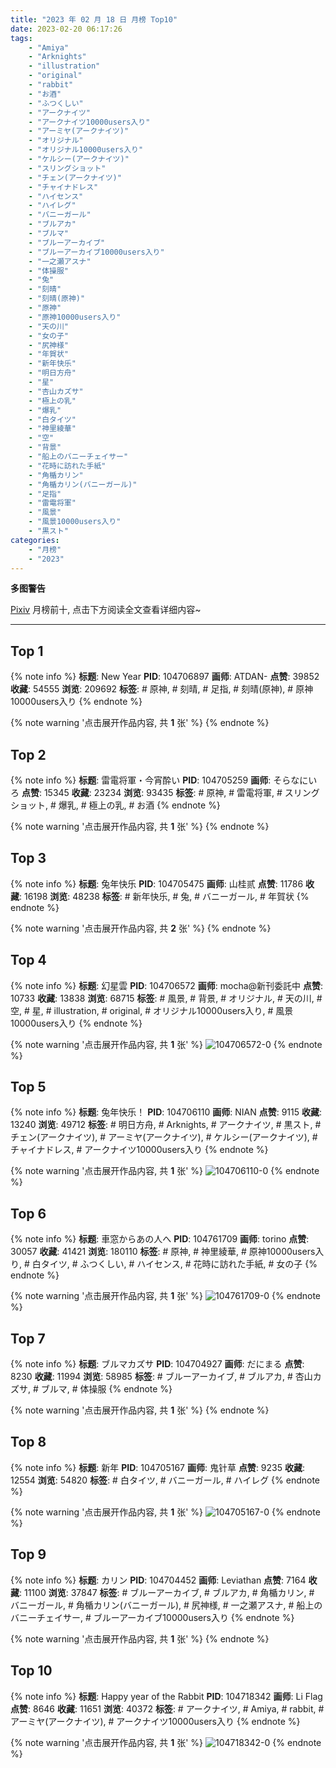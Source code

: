 ```yaml
---
title: "2023 年 02 月 18 日 月榜 Top10"
date: 2023-02-20 06:17:26
tags:
    - "Amiya"
    - "Arknights"
    - "illustration"
    - "original"
    - "rabbit"
    - "お酒"
    - "ふつくしい"
    - "アークナイツ"
    - "アークナイツ10000users入り"
    - "アーミヤ(アークナイツ)"
    - "オリジナル"
    - "オリジナル10000users入り"
    - "ケルシー(アークナイツ)"
    - "スリングショット"
    - "チェン(アークナイツ)"
    - "チャイナドレス"
    - "ハイセンス"
    - "ハイレグ"
    - "バニーガール"
    - "ブルアカ"
    - "ブルマ"
    - "ブルーアーカイブ"
    - "ブルーアーカイブ10000users入り"
    - "一之瀬アスナ"
    - "体操服"
    - "兔"
    - "刻晴"
    - "刻晴(原神)"
    - "原神"
    - "原神10000users入り"
    - "天の川"
    - "女の子"
    - "尻神様"
    - "年賀状"
    - "新年快乐"
    - "明日方舟"
    - "星"
    - "杏山カズサ"
    - "極上の乳"
    - "爆乳"
    - "白タイツ"
    - "神里綾華"
    - "空"
    - "背景"
    - "船上のバニーチェイサー"
    - "花時に訪れた手紙"
    - "角楯カリン"
    - "角楯カリン(バニーガール)"
    - "足指"
    - "雷電将軍"
    - "風景"
    - "風景10000users入り"
    - "黒スト"
categories:
    - "月榜"
    - "2023"
---
```


<i class="fa fa-triangle-exclamation"></i>**多图警告**<i class="fa fa-triangle-exclamation"></i>

[Pixiv](https://www.pixiv.net/) 月榜前十, 点击下方阅读全文查看详细内容~

<!-- more -->

---

## Top 1

{% note info %}
**标题**: New Year
**PID**: 104706897 **画师**: ATDAN-
**点赞**: 39852 **收藏**: 54555 **浏览**: 209692
**标签**: # 原神, # 刻晴, # 足指, # 刻晴(原神), # 原神10000users入り
{% endnote %}

{% note warning '点击展开作品内容, 共 **1** 张' %}
{% endnote %}

## Top 2

{% note info %}
**标题**: 雷電将軍・今宵酔い
**PID**: 104705259 **画师**: そらなにいろ
**点赞**: 15345 **收藏**: 23234 **浏览**: 93435
**标签**: # 原神, # 雷電将軍, # スリングショット, # 爆乳, # 極上の乳, # お酒
{% endnote %}

{% note warning '点击展开作品内容, 共 **1** 张' %}
{% endnote %}

## Top 3

{% note info %}
**标题**: 兔年快乐
**PID**: 104705475 **画师**: 山桂贰
**点赞**: 11786 **收藏**: 16198 **浏览**: 48238
**标签**: # 新年快乐, # 兔, # バニーガール, # 年賀状
{% endnote %}

{% note warning '点击展开作品内容, 共 **2** 张' %}
{% endnote %}

## Top 4

{% note info %}
**标题**: 幻星雲
**PID**: 104706572 **画师**: mocha@新刊委託中
**点赞**: 10733 **收藏**: 13838 **浏览**: 68715
**标签**: # 風景, # 背景, # オリジナル, # 天の川, # 空, # 星, # illustration, # original, # オリジナル10000users入り, # 風景10000users入り
{% endnote %}

{% note warning '点击展开作品内容, 共 **1** 张' %}
![104706572-0](https://i.pixiv.re/img-original/img/2023/01/22/00/57/37/104706572_p0.png)
{% endnote %}

## Top 5

{% note info %}
**标题**: 兔年快乐！
**PID**: 104706110 **画师**: NIAN
**点赞**: 9115 **收藏**: 13240 **浏览**: 49712
**标签**: # 明日方舟, # Arknights, # アークナイツ, # 黒スト, # チェン(アークナイツ), # アーミヤ(アークナイツ), # ケルシー(アークナイツ), # チャイナドレス, # アークナイツ10000users入り
{% endnote %}

{% note warning '点击展开作品内容, 共 **1** 张' %}
![104706110-0](https://i.pixiv.re/img-original/img/2023/01/22/00/40/46/104706110_p0.jpg)
{% endnote %}

## Top 6

{% note info %}
**标题**: 車窓からあの人へ
**PID**: 104761709 **画师**: torino
**点赞**: 30057 **收藏**: 41421 **浏览**: 180110
**标签**: # 原神, # 神里綾華, # 原神10000users入り, # 白タイツ, # ふつくしい, # ハイセンス, # 花時に訪れた手紙, # 女の子
{% endnote %}

{% note warning '点击展开作品内容, 共 **1** 张' %}
![104761709-0](https://i.pixiv.re/img-original/img/2023/01/24/00/00/35/104761709_p0.jpg)
{% endnote %}

## Top 7

{% note info %}
**标题**: ブルマカズサ
**PID**: 104704927 **画师**: だにまる
**点赞**: 8230 **收藏**: 11994 **浏览**: 58985
**标签**: # ブルーアーカイブ, # ブルアカ, # 杏山カズサ, # ブルマ, # 体操服
{% endnote %}

{% note warning '点击展开作品内容, 共 **1** 张' %}
{% endnote %}

## Top 8

{% note info %}
**标题**: 新年
**PID**: 104705167 **画师**: 鬼针草
**点赞**: 9235 **收藏**: 12554 **浏览**: 54820
**标签**: # 白タイツ, # バニーガール, # ハイレグ
{% endnote %}

{% note warning '点击展开作品内容, 共 **1** 张' %}
![104705167-0](https://i.pixiv.re/img-original/img/2023/01/22/00/49/44/104705167_p0.jpg)
{% endnote %}

## Top 9

{% note info %}
**标题**: カリン
**PID**: 104704452 **画师**: Leviathan
**点赞**: 7164 **收藏**: 11100 **浏览**: 37847
**标签**: # ブルーアーカイブ, # ブルアカ, # 角楯カリン, # バニーガール, # 角楯カリン(バニーガール), # 尻神様, # 一之瀬アスナ, # 船上のバニーチェイサー, # ブルーアーカイブ10000users入り
{% endnote %}

{% note warning '点击展开作品内容, 共 **1** 张' %}
{% endnote %}

## Top 10

{% note info %}
**标题**: Happy year of the Rabbit
**PID**: 104718342 **画师**: Li Flag
**点赞**: 8646 **收藏**: 11651 **浏览**: 40372
**标签**: # アークナイツ, # Amiya, # rabbit, # アーミヤ(アークナイツ), # アークナイツ10000users入り
{% endnote %}

{% note warning '点击展开作品内容, 共 **1** 张' %}
![104718342-0](https://i.pixiv.re/img-original/img/2023/01/22/13/35/16/104718342_p0.jpg)
{% endnote %}
